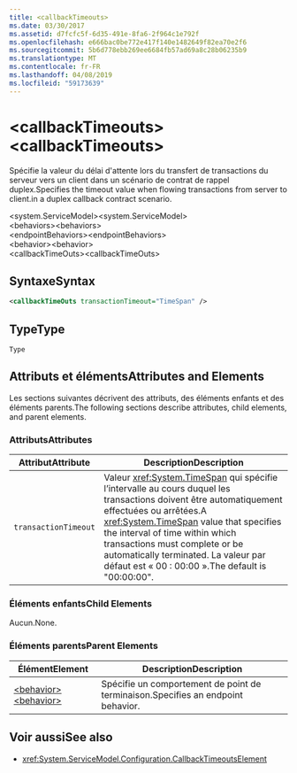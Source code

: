 ```yaml
---
title: <callbackTimeouts>
ms.date: 03/30/2017
ms.assetid: d7fcfc5f-6d35-491e-8fa6-2f964c1e792f
ms.openlocfilehash: e666bac0be772e417f140e1482649f82ea70e2f6
ms.sourcegitcommit: 5b6d778ebb269ee6684fb57ad69a8c28b06235b9
ms.translationtype: MT
ms.contentlocale: fr-FR
ms.lasthandoff: 04/08/2019
ms.locfileid: "59173639"
---
```

# <a name="callbacktimeouts"></a><span data-ttu-id="1d411-101">\<callbackTimeouts></span><span class="sxs-lookup"><span data-stu-id="1d411-101">\<callbackTimeouts></span></span>
<span data-ttu-id="1d411-102">Spécifie la valeur du délai d'attente lors du transfert de transactions du serveur vers un client dans un scénario de contrat de rappel duplex.</span><span class="sxs-lookup"><span data-stu-id="1d411-102">Specifies the timeout value when flowing transactions from server to client.in a duplex callback contract scenario.</span></span>  
  
 <span data-ttu-id="1d411-103">\<system.ServiceModel></span><span class="sxs-lookup"><span data-stu-id="1d411-103">\<system.ServiceModel></span></span>  
<span data-ttu-id="1d411-104">\<behaviors></span><span class="sxs-lookup"><span data-stu-id="1d411-104">\<behaviors></span></span>  
<span data-ttu-id="1d411-105">\<endpointBehaviors></span><span class="sxs-lookup"><span data-stu-id="1d411-105">\<endpointBehaviors></span></span>  
<span data-ttu-id="1d411-106">\<behavior></span><span class="sxs-lookup"><span data-stu-id="1d411-106">\<behavior></span></span>  
<span data-ttu-id="1d411-107">\<callbackTimeOuts></span><span class="sxs-lookup"><span data-stu-id="1d411-107">\<callbackTimeOuts></span></span>  
  
## <a name="syntax"></a><span data-ttu-id="1d411-108">Syntaxe</span><span class="sxs-lookup"><span data-stu-id="1d411-108">Syntax</span></span>  
  
```xml  
<callbackTimeOuts transactionTimeout="TimeSpan" />
```  
  
## <a name="type"></a><span data-ttu-id="1d411-109">Type</span><span class="sxs-lookup"><span data-stu-id="1d411-109">Type</span></span>  
 `Type`  
  
## <a name="attributes-and-elements"></a><span data-ttu-id="1d411-110">Attributs et éléments</span><span class="sxs-lookup"><span data-stu-id="1d411-110">Attributes and Elements</span></span>  
 <span data-ttu-id="1d411-111">Les sections suivantes décrivent des attributs, des éléments enfants et des éléments parents.</span><span class="sxs-lookup"><span data-stu-id="1d411-111">The following sections describe attributes, child elements, and parent elements.</span></span>  
  
### <a name="attributes"></a><span data-ttu-id="1d411-112">Attributs</span><span class="sxs-lookup"><span data-stu-id="1d411-112">Attributes</span></span>  
  
|<span data-ttu-id="1d411-113">Attribut</span><span class="sxs-lookup"><span data-stu-id="1d411-113">Attribute</span></span>|<span data-ttu-id="1d411-114">Description</span><span class="sxs-lookup"><span data-stu-id="1d411-114">Description</span></span>|  
|---------------|-----------------|  
|`transactionTimeout`|<span data-ttu-id="1d411-115">Valeur <xref:System.TimeSpan> qui spécifie l’intervalle au cours duquel les transactions doivent être automatiquement effectuées ou arrêtées.</span><span class="sxs-lookup"><span data-stu-id="1d411-115">A <xref:System.TimeSpan> value that specifies the interval of time within which transactions must complete or be automatically terminated.</span></span> <span data-ttu-id="1d411-116">La valeur par défaut est « 00 : 00:00 ».</span><span class="sxs-lookup"><span data-stu-id="1d411-116">The default is "00:00:00".</span></span>|  
  
### <a name="child-elements"></a><span data-ttu-id="1d411-117">Éléments enfants</span><span class="sxs-lookup"><span data-stu-id="1d411-117">Child Elements</span></span>  
 <span data-ttu-id="1d411-118">Aucun.</span><span class="sxs-lookup"><span data-stu-id="1d411-118">None.</span></span>  
  
### <a name="parent-elements"></a><span data-ttu-id="1d411-119">Éléments parents</span><span class="sxs-lookup"><span data-stu-id="1d411-119">Parent Elements</span></span>  
  
|<span data-ttu-id="1d411-120">Élément</span><span class="sxs-lookup"><span data-stu-id="1d411-120">Element</span></span>|<span data-ttu-id="1d411-121">Description</span><span class="sxs-lookup"><span data-stu-id="1d411-121">Description</span></span>|  
|-------------|-----------------|  
|[<span data-ttu-id="1d411-122">\<behavior></span><span class="sxs-lookup"><span data-stu-id="1d411-122">\<behavior></span></span>](../../../../../docs/framework/configure-apps/file-schema/wcf/behavior-of-endpointbehaviors.md)|<span data-ttu-id="1d411-123">Spécifie un comportement de point de terminaison.</span><span class="sxs-lookup"><span data-stu-id="1d411-123">Specifies an endpoint behavior.</span></span>|  
  
## <a name="see-also"></a><span data-ttu-id="1d411-124">Voir aussi</span><span class="sxs-lookup"><span data-stu-id="1d411-124">See also</span></span>

- <xref:System.ServiceModel.Configuration.CallbackTimeoutsElement>
